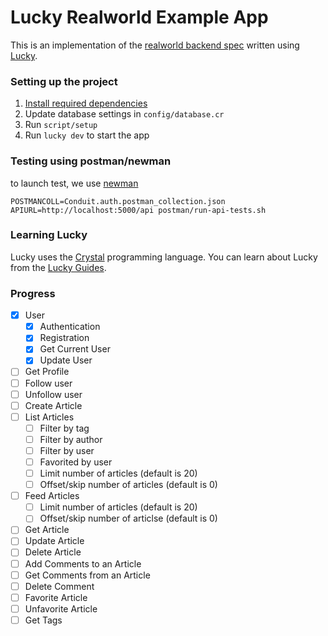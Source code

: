 # Lucky Realworld Example App

This is an implementation of the [realworld backend spec](https://github.com/gothinkster/realworld) written using [Lucky](https://luckyframework.org).

### Setting up the project

1. [Install required dependencies](https://luckyframework.org/guides/getting-started/installing#install-required-dependencies)
1. Update database settings in `config/database.cr`
1. Run `script/setup`
1. Run `lucky dev` to start the app


### Testing using postman/newman
to launch test, we use [newman](https://github.com/postmanlabs/newman#getting-started)

    POSTMANCOLL=Conduit.auth.postman_collection.json APIURL=http://localhost:5000/api postman/run-api-tests.sh

### Learning Lucky

Lucky uses the [Crystal](https://crystal-lang.org) programming language. You can learn about Lucky from the [Lucky Guides](https://luckyframework.org/guides/getting-started/why-lucky).


### Progress

- [x] User
  - [x] Authentication
  - [x] Registration
  - [x] Get Current User
  - [x] Update User
- [ ] Get Profile
- [ ] Follow user
- [ ] Unfollow user
- [ ] Create Article
- [ ] List Articles
  - [ ] Filter by tag
  - [ ] Filter by author
  - [ ] Filter by user
  - [ ] Favorited by user
  - [ ] Limit number of articles (default is 20)
  - [ ] Offset/skip number of articles (default is 0)
- [ ] Feed Articles
  - [ ] Limit number of articles (default is 20)
  - [ ] Offset/skip number of articlse (default is 0)
- [ ] Get Article
- [ ] Update Article
- [ ] Delete Article
- [ ] Add Comments to an Article
- [ ] Get Comments from an Article
- [ ] Delete Comment
- [ ] Favorite Article
- [ ] Unfavorite Article
- [ ] Get Tags
